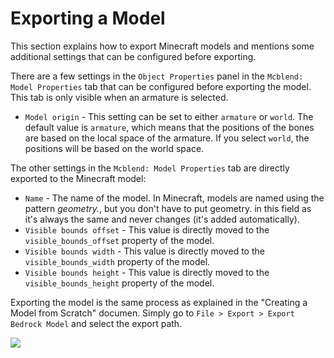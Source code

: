# Exporting a Model

This section explains how to export Minecraft models and mentions some additional settings that can be configured before exporting.

There are a few settings in the `Object Properties` panel in the `Mcblend: Model Properties` tab that can be configured before exporting the model. This tab is only visible when an armature is selected.

- `Model origin` - This setting can be set to either `armature` or `world`. The default value is `armature`, which means that the positions of the bones are based on the local space of the armature. If you select `world`, the positions will be based on the world space.

The other settings in the `Mcblend: Model Properties` tab are directly exported to the Minecraft model:

- `Name` - The name of the model. In Minecraft, models are named using the pattern *geometry.<name>*, but you don't have to put geometry. in this field as it's always the same and never changes (it's added automatically).
- `Visible bounds offset` - This value is directly moved to the `visible_bounds_offset` property of the model.
- `Visible bounds width` - This value is directly moved to the `visible_bounds_width` property of the model.
- `Visible bounds height` - This value is directly moved to the `visible_bounds_height` property of the model.

Exporting the model is the same process as explained in the "Creating a Model from Scratch" documen. Simply go to `File > Export > Export Bedrock Model` and select the export path.


![](/img/modeling/exporting_model_settings.png)